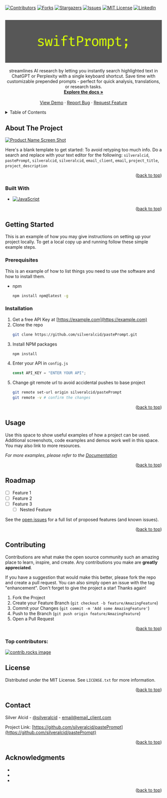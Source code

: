 <!-- Improved compatibility of back to top link: See: https://github.com/othneildrew/Best-README-Template/pull/73 -->

<a id="readme-top"></a>

<!--
*** Thanks for checking out the Best-README-Template. If you have a suggestion
*** that would make this better, please fork the repo and create a pull request
*** or simply open an issue with the tag "enhancement".
*** Don't forget to give the project a star!
*** Thanks again! Now go create something AMAZING! :D
-->

<!-- PROJECT SHIELDS -->
<!--
*** I'm using markdown "reference style" links for readability.
*** Reference links are enclosed in brackets [ ] instead of parentheses ( ).
*** See the bottom of this document for the declaration of the reference variables
*** for contributors-url, forks-url, etc. This is an optional, concise syntax you may use.
*** https://www.markdownguide.org/basic-syntax/#reference-style-links
-->

[![Contributors][contributors-shield]][contributors-url]
[![Forks][forks-shield]][forks-url]
[![Stargazers][stars-shield]][stars-url]
[![Issues][issues-shield]][issues-url]
[![MIT License][license-shield]][license-url]
[![LinkedIn][linkedin-shield]][linkedin-url]

<!-- PROJECT LOGO -->
<br />
<div align="center">
  <a href="https://github.com/silveralcid/pastePrompt">
    <img src="assets/banner.jpg" alt="Logo">
  </a>

  <p align="center">
    streamlines AI research by letting you instantly search highlighted text in ChatGPT or Perplexity with a single keyboard shortcut. Save time with customizable prepended prompts - perfect for quick analysis, translations, or research tasks.
    <br />
    <a href="https://github.com/silveralcid/pastePrompt"><strong>Explore the docs »</strong></a>
    <br />
    <br />
    <a href="https://github.com/silveralcid/pastePrompt">View Demo</a>
    ·
    <a href="https://github.com/silveralcid/pastePrompt/issues/new?labels=bug&template=bug-report---.md">Report Bug</a>
    ·
    <a href="https://github.com/silveralcid/pastePrompt/issues/new?labels=enhancement&template=feature-request---.md">Request Feature</a>
  </p>
</div>

<!-- TABLE OF CONTENTS -->
<details>
  <summary>Table of Contents</summary>
  <ol>
    <li>
      <a href="#about-the-project">About The Project</a>
      <ul>
        <li><a href="#built-with">Built With</a></li>
      </ul>
    </li>
    <li>
      <a href="#getting-started">Getting Started</a>
      <ul>
        <li><a href="#prerequisites">Prerequisites</a></li>
        <li><a href="#installation">Installation</a></li>
      </ul>
    </li>
    <li><a href="#usage">Usage</a></li>
    <li><a href="#roadmap">Roadmap</a></li>
    <li><a href="#contributing">Contributing</a></li>
    <li><a href="#license">License</a></li>
    <li><a href="#contact">Contact</a></li>
    <li><a href="#acknowledgments">Acknowledgments</a></li>
  </ol>
</details>

<!-- ABOUT THE PROJECT -->

## About The Project

[![Product Name Screen Shot][product-screenshot]](https://example.com)

Here's a blank template to get started: To avoid retyping too much info. Do a search and replace with your text editor for the following: `silveralcid`, `pastePrompt`, `silveralcid`, `silveralcid`, `email_client`, `email`, `project_title`, `project_description`

<p align="right">(<a href="#readme-top">back to top</a>)</p>

### Built With

- [![JavaScript][JavaScript]][JavaScript-url]

<p align="right">(<a href="#readme-top">back to top</a>)</p>

<!-- GETTING STARTED -->

## Getting Started

This is an example of how you may give instructions on setting up your project locally.
To get a local copy up and running follow these simple example steps.

### Prerequisites

This is an example of how to list things you need to use the software and how to install them.

- npm
  ```sh
  npm install npm@latest -g
  ```

### Installation

1. Get a free API Key at [https://example.com](https://example.com)
2. Clone the repo
   ```sh
   git clone https://github.com/silveralcid/pastePrompt.git
   ```
3. Install NPM packages
   ```sh
   npm install
   ```
4. Enter your API in `config.js`
   ```js
   const API_KEY = "ENTER YOUR API";
   ```
5. Change git remote url to avoid accidental pushes to base project
   ```sh
   git remote set-url origin silveralcid/pastePrompt
   git remote -v # confirm the changes
   ```

<p align="right">(<a href="#readme-top">back to top</a>)</p>

<!-- USAGE EXAMPLES -->

## Usage

Use this space to show useful examples of how a project can be used. Additional screenshots, code examples and demos work well in this space. You may also link to more resources.

_For more examples, please refer to the [Documentation](https://example.com)_

<p align="right">(<a href="#readme-top">back to top</a>)</p>

<!-- ROADMAP -->

## Roadmap

- [ ] Feature 1
- [ ] Feature 2
- [ ] Feature 3
  - [ ] Nested Feature

See the [open issues](https://github.com/silveralcid/pastePrompt/issues) for a full list of proposed features (and known issues).

<p align="right">(<a href="#readme-top">back to top</a>)</p>

<!-- CONTRIBUTING -->

## Contributing

Contributions are what make the open source community such an amazing place to learn, inspire, and create. Any contributions you make are **greatly appreciated**.

If you have a suggestion that would make this better, please fork the repo and create a pull request. You can also simply open an issue with the tag "enhancement".
Don't forget to give the project a star! Thanks again!

1. Fork the Project
2. Create your Feature Branch (`git checkout -b feature/AmazingFeature`)
3. Commit your Changes (`git commit -m 'Add some AmazingFeature'`)
4. Push to the Branch (`git push origin feature/AmazingFeature`)
5. Open a Pull Request

<p align="right">(<a href="#readme-top">back to top</a>)</p>

### Top contributors:

<a href="https://github.com/silveralcid/pastePrompt/graphs/contributors">
  <img src="https://contrib.rocks/image?repo=silveralcid/pastePrompt" alt="contrib.rocks image" />
</a>

<!-- LICENSE -->

## License

Distributed under the MIT License. See `LICENSE.txt` for more information.

<p align="right">(<a href="#readme-top">back to top</a>)</p>

<!-- CONTACT -->

## Contact

Silver Alcid - [@silveralcid](https://twitter.com/silveralcid) - email@email_client.com

Project Link: [https://github.com/silveralcid/pastePrompt](https://github.com/silveralcid/pastePrompt)

<p align="right">(<a href="#readme-top">back to top</a>)</p>

<!-- ACKNOWLEDGMENTS -->

## Acknowledgments

- []()
- []()
- []()

<p align="right">(<a href="#readme-top">back to top</a>)</p>

<!-- MARKDOWN LINKS & IMAGES -->
<!-- https://www.markdownguide.org/basic-syntax/#reference-style-links -->

[contributors-shield]: https://img.shields.io/github/contributors/silveralcid/pastePrompt.svg?style=for-the-badge
[contributors-url]: https://github.com/silveralcid/pastePrompt/graphs/contributors
[forks-shield]: https://img.shields.io/github/forks/silveralcid/pastePrompt.svg?style=for-the-badge
[forks-url]: https://github.com/silveralcid/pastePrompt/network/members
[stars-shield]: https://img.shields.io/github/stars/silveralcid/pastePrompt.svg?style=for-the-badge
[stars-url]: https://github.com/silveralcid/pastePrompt/stargazers
[issues-shield]: https://img.shields.io/github/issues/silveralcid/pastePrompt.svg?style=for-the-badge
[issues-url]: https://github.com/silveralcid/pastePrompt/issues
[license-shield]: https://img.shields.io/github/license/silveralcid/pastePrompt.svg?style=for-the-badge
[license-url]: https://github.com/silveralcid/pastePrompt/blob/master/LICENSE.txt
[linkedin-shield]: https://img.shields.io/badge/-LinkedIn-black.svg?style=for-the-badge&logo=linkedin&colorB=555
[linkedin-url]: https://linkedin.com/in/silveralcid
[product-screenshot]: images/screenshot.png
[JavaScript]: https://shields.io/badge/JavaScript-F7DF1E?logo=JavaScript&logoColor=000&style=flat-square
[JavaScript-url]: https://developer.mozilla.org/en-US/docs/Web/JavaScript
